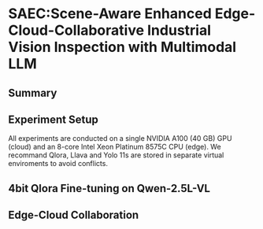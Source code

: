 # SAEC:Scene-Aware Enhanced Edge-Cloud-Collaborative Industrial Vision Inspection with Multimodal LLM
## Summary

## Experiment Setup
All experiments are conducted on a single NVIDIA A100
(40 GB) GPU (cloud) and an 8-core Intel Xeon Platinum
8575C CPU (edge).
We recommand Qlora, Llava and Yolo 11s are stored in separate virtual enviroments to avoid conflicts.
## 4bit Qlora Fine-tuning on Qwen-2.5L-VL

## Edge-Cloud Collaboration
